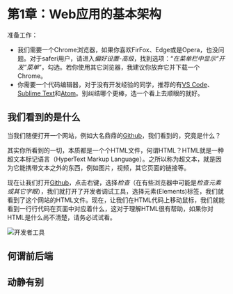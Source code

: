 # 第1章：Web应用的基本架构

准备工作：
- 我们需要一个Chrome浏览器，如果你喜欢FirFox、Edge或是Opera，也没问题。对于saferi用户，请进入*偏好设置-高级*，找到选项：“*在菜单栏中显示“开发”菜单*”，勾选。若你使用其它浏览器，我建议你放弃它并下载一个Chrome。
- 你需要一个代码编辑器，对于没有开发经验的同学，推荐的有[VS Code](https://code.visualstudio.com/)、[Sublime Text](https://www.sublimetext.com/)和[Atom](https://atom.io/)。别纠结哪个更棒，选一个看上去顺眼的就好。


## 我们看到的是什么

当我们随便打开一个网站，例如大名鼎鼎的[Github](https://github.com)，我们看到的，究竟是什么？

其实你所看到的一切，本质都是一个个HTML文件，何谓HTML？HTML就是一种超文本标记语言（HyperText Markup Language）。之所以称为超文本，就是因为它能携带文本之外的东西，例如图片，视频，其它页面的链接等。

现在让我们打开[Github](https://github.com)，点击右键，选择*检查*（在有些浏览器中可能是*检查元素或其它字眼*），我们就打开了开发者调试工具，选择元素(Elements)标签，我们就看到了这个网站的HTML文件。现在，让我们在HTML代码上移动鼠标，我们就能看到一行行代码在页面中对应着什么，这对于理解HTML很有帮助，如果你对HTML是什么尚不清楚，请务必试试看。

![开发者工具](http://oanr6klwj.bkt.clouddn.com/book/web_app/dev_tool.png)


## 何谓前后端

## 动静有别

